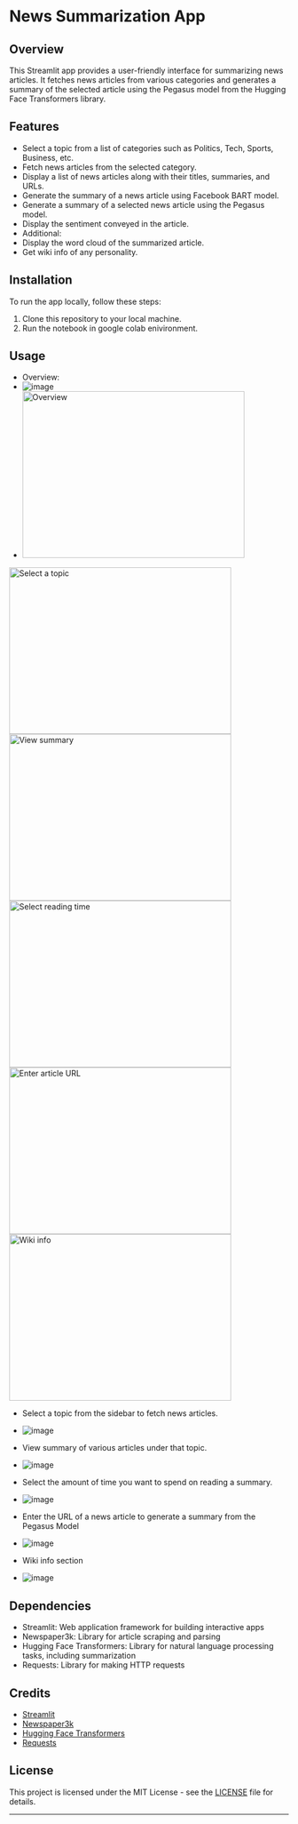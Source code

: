 # News Summarization App

## Overview
This Streamlit app provides a user-friendly interface for summarizing news articles. It fetches news articles from various categories and generates a summary of the selected article using the Pegasus model from the Hugging Face Transformers library.

## Features
- Select a topic from a list of categories such as Politics, Tech, Sports, Business, etc.
- Fetch news articles from the selected category.
- Display a list of news articles along with their titles, summaries, and URLs.
- Generate the summary of a news article using Facebook BART model.
- Generate a summary of a selected news article using the Pegasus model.
- Display the sentiment conveyed in the article.
- Additional:
- Display the word cloud of the summarized article.
- Get wiki info of any personality.

## Installation
To run the app locally, follow these steps:
1. Clone this repository to your local machine.
2. Run the notebook in google colab enivironment.

## Usage
- Overview:
- ![image](https://github.com/Ishanoic/News-Summarizer/assets/144539284/9c16217e-ab5d-4188-98de-bf346358598b)
- <img src="https://github.com/Ishanoic/News-Summarizer/assets/144539284/9c16217e-ab5d-4188-98de-bf346358598b" alt="Overview" width="400" height="300">

<img src="https://github.com/Ishanoic/News-Summarizer/assets/144539284/02e526d8-45bd-4cd3-ad47-e40521b0e8ea" alt="Select a topic" width="400" height="300">

<img src="https://github.com/Ishanoic/News-Summarizer/assets/144539284/3aa0bfcc-a52e-4531-b09a-457db175db4e" alt="View summary" width="400" height="300">

<img src="https://github.com/Ishanoic/News-Summarizer/assets/144539284/8e1083b7-ff1f-40d7-8406-257bc180d1ec" alt="Select reading time" width="400" height="300">

<img src="https://github.com/Ishanoic/News-Summarizer/assets/144539284/78343a0b-2120-41ad-921b-1c4d986cd7c3" alt="Enter article URL" width="400" height="300">

<img src="https://github.com/Ishanoic/News-Summarizer/assets/144539284/c067f6ad-890b-499d-b3e2-8286c7f7b820" alt="Wiki info" width="400" height="300">



- Select a topic from the sidebar to fetch news articles.
- ![image](https://github.com/Ishanoic/News-Summarizer/assets/144539284/02e526d8-45bd-4cd3-ad47-e40521b0e8ea)

- View summary of various articles under that topic.
- ![image](https://github.com/Ishanoic/News-Summarizer/assets/144539284/3aa0bfcc-a52e-4531-b09a-457db175db4e)

  
- Select the amount of time you want to spend on reading a summary.
- ![image](https://github.com/Ishanoic/News-Summarizer/assets/144539284/8e1083b7-ff1f-40d7-8406-257bc180d1ec)

- Enter the URL of a news article to generate a summary from the Pegasus Model
- ![image](https://github.com/Ishanoic/News-Summarizer/assets/144539284/78343a0b-2120-41ad-921b-1c4d986cd7c3)

- Wiki info section
- ![image](https://github.com/Ishanoic/News-Summarizer/assets/144539284/c067f6ad-890b-499d-b3e2-8286c7f7b820)



## Dependencies
- Streamlit: Web application framework for building interactive apps
- Newspaper3k: Library for article scraping and parsing
- Hugging Face Transformers: Library for natural language processing tasks, including summarization
- Requests: Library for making HTTP requests

## Credits
- [Streamlit](https://www.streamlit.io/)
- [Newspaper3k](https://newspaper.readthedocs.io/en/latest/)
- [Hugging Face Transformers](https://huggingface.co/transformers/)
- [Requests](https://docs.python-requests.org/en/master/)

## License
This project is licensed under the MIT License - see the [LICENSE](LICENSE) file for details.

---
